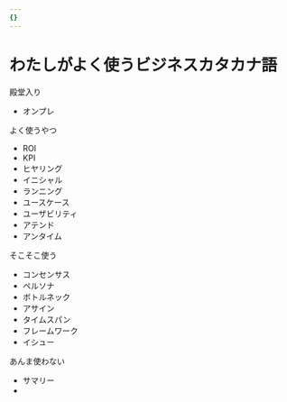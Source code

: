 ```yaml
---
{}
---
```

# わたしがよく使うビジネスカタカナ語

殿堂入り

- オンプレ

よく使うやつ

- ROI  
- KPI  
- ヒヤリング  
- イニシャル  
- ランニング  
- ユースケース  
- ユーザビリティ  
- アテンド  
- アンタイム  

そこそこ使う

- コンセンサス  
- ペルソナ  
- ボトルネック  
- アサイン  
- タイムスパン  
- フレームワーク  
- イシュー  

あんま使わない

- サマリー  
-